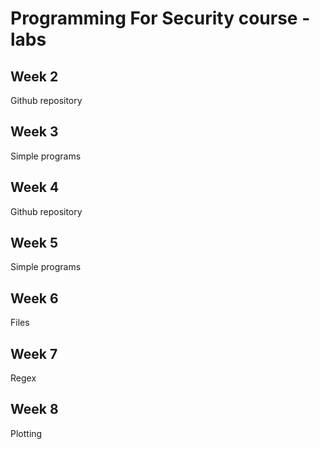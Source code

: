# Programming For Security course - labs

## Week 2
Github repository

## Week 3
Simple programs

## Week 4
Github repository

## Week 5
Simple programs

## Week 6
Files

## Week 7
Regex

## Week 8
Plotting

